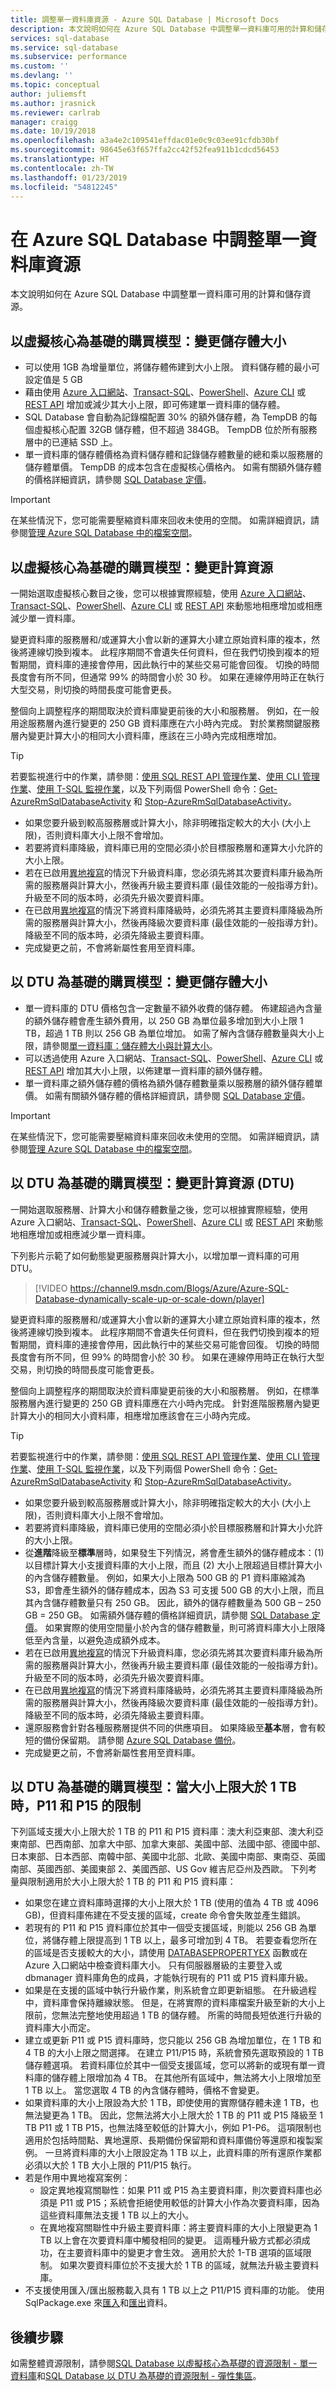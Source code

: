```yaml
---
title: 調整單一資料庫資源 - Azure SQL Database | Microsoft Docs
description: 本文說明如何在 Azure SQL Database 中調整單一資料庫可用的計算和儲存資源。
services: sql-database
ms.service: sql-database
ms.subservice: performance
ms.custom: ''
ms.devlang: ''
ms.topic: conceptual
author: juliemsft
ms.author: jrasnick
ms.reviewer: carlrab
manager: craigg
ms.date: 10/19/2018
ms.openlocfilehash: a3a4e2c109541effdac01e0c9c03ee91cfdb30bf
ms.sourcegitcommit: 98645e63f657ffa2cc42f52fea911b1cdcd56453
ms.translationtype: HT
ms.contentlocale: zh-TW
ms.lasthandoff: 01/23/2019
ms.locfileid: "54812245"
---
```

# <a name="scale-single-database-resources-in-azure-sql-database"></a>在 Azure SQL Database 中調整單一資料庫資源

本文說明如何在 Azure SQL Database 中調整單一資料庫可用的計算和儲存資源。

## <a name="vcore-based-purchasing-model-change-storage-size"></a>以虛擬核心為基礎的購買模型：變更儲存體大小

- 可以使用 1GB 為增量單位，將儲存體佈建到大小上限。 資料儲存體的最小可設定值是 5 GB
- 藉由使用 [Azure 入口網站](https://portal.azure.com)、[Transact-SQL](https://docs.microsoft.com/sql/t-sql/statements/alter-database-transact-sql?view=azuresqldb-current#examples-1)、[PowerShell](/powershell/module/azurerm.sql/set-azurermsqldatabase)、[Azure CLI](/cli/azure/sql/db#az-sql-db-update) 或 [REST API](https://docs.microsoft.com/rest/api/sql/databases/update) 增加或減少其大小上限，即可佈建單一資料庫的儲存體。
- SQL Database 會自動為記錄檔配置 30% 的額外儲存體，為 TempDB 的每個虛擬核心配置 32GB 儲存體，但不超過 384GB。 TempDB 位於所有服務層中的已連結 SSD 上。
- 單一資料庫的儲存體價格為資料儲存體和記錄儲存體數量的總和乘以服務層的儲存體單價。 TempDB 的成本包含在虛擬核心價格內。 如需有關額外儲存體的價格詳細資訊，請參閱 [SQL Database 定價](https://azure.microsoft.com/pricing/details/sql-database/)。

> [!IMPORTANT]
> 在某些情況下，您可能需要壓縮資料庫來回收未使用的空間。 如需詳細資訊，請參閱[管理 Azure SQL Database 中的檔案空間](sql-database-file-space-management.md)。

## <a name="vcore-based-purchasing-model-change-compute-resources"></a>以虛擬核心為基礎的購買模型：變更計算資源

一開始選取虛擬核心數目之後，您可以根據實際經驗，使用 [Azure 入口網站](sql-database-single-databases-manage.md#manage-an-existing-sql-server)、[Transact-SQL](https://docs.microsoft.com/sql/t-sql/statements/alter-database-transact-sql?view=azuresqldb-current#examples-1)、[PowerShell](/powershell/module/azurerm.sql/set-azurermsqldatabase)、[Azure CLI](/cli/azure/sql/db#az-sql-db-update) 或 [REST API](https://docs.microsoft.com/rest/api/sql/databases/update) 來動態地相應增加或相應減少單一資料庫。

變更資料庫的服務層和/或運算大小會以新的運算大小建立原始資料庫的複本，然後將連線切換到複本。 此程序期間不會遺失任何資料，但在我們切換到複本的短暫期間，資料庫的連接會停用，因此執行中的某些交易可能會回復。 切換的時間長度會有所不同，但通常 99% 的時間會小於 30 秒。 如果在連線停用時正在執行大型交易，則切換的時間長度可能會更長。

整個向上調整程序的期間取決於資料庫變更前後的大小和服務層。 例如，在一般用途服務層內進行變更的 250 GB 資料庫應在六小時內完成。 對於業務關鍵服務層內變更計算大小的相同大小資料庫，應該在三小時內完成相應增加。

> [!TIP]
> 若要監視進行中的作業，請參閱：[使用 SQL REST API 管理作業](https://docs.microsoft.com/rest/api/sql/operations/list)、[使用 CLI 管理作業](/cli/azure/sql/db/op)、[使用 T-SQL 監視作業](/sql/relational-databases/system-dynamic-management-views/sys-dm-operation-status-azure-sql-database)，以及下列兩個 PowerShell 命令：[Get-AzureRmSqlDatabaseActivity](/powershell/module/azurerm.sql/get-azurermsqldatabaseactivity) 和 [Stop-AzureRmSqlDatabaseActivity](/powershell/module/azurerm.sql/stop-azurermsqldatabaseactivity)。

- 如果您要升級到較高服務層或計算大小，除非明確指定較大的大小 (大小上限)，否則資料庫大小上限不會增加。
- 若要將資料庫降級，資料庫已用的空間必須小於目標服務層和運算大小允許的大小上限。
- 若在已啟用[異地複寫](sql-database-geo-replication-portal.md)的情況下升級資料庫，您必須先將其次要資料庫升級為所需的服務層與計算大小，然後再升級主要資料庫 (最佳效能的一般指導方針)。 升級至不同的版本時，必須先升級次要資料庫。
- 在已啟用[異地複寫](sql-database-geo-replication-portal.md)的情況下將資料庫降級時，必須先將其主要資料庫降級為所需的服務層與計算大小，然後再降級次要資料庫 (最佳效能的一般指導方針)。 降級至不同的版本時，必須先降級主要資料庫。
- 完成變更之前，不會將新屬性套用至資料庫。

## <a name="dtu-based-purchasing-model-change-storage-size"></a>以 DTU 為基礎的購買模型：變更儲存體大小

- 單一資料庫的 DTU 價格包含一定數量不額外收費的儲存體。 佈建超過內含量的額外儲存體會產生額外費用，以 250 GB 為單位最多增加到大小上限 1 TB，超過 1 TB 則以 256 GB 為單位增加。 如需了解內含儲存體數量與大小上限，請參閱[單一資料庫：儲存體大小與計算大小](sql-database-dtu-resource-limits-single-databases.md#single-database-storage-sizes-and-compute-sizes)。
- 可以透過使用 Azure 入口網站、[Transact-SQL](https://docs.microsoft.com/sql/t-sql/statements/alter-database-transact-sql?view=azuresqldb-current#examples-1)、[PowerShell](/powershell/module/azurerm.sql/set-azurermsqldatabase)、[Azure CLI](/cli/azure/sql/db#az-sql-db-update) 或 [REST API](https://docs.microsoft.com/rest/api/sql/databases/update) 增加其大小上限，以佈建單一資料庫的額外儲存體。
- 單一資料庫之額外儲存體的價格為額外儲存體數量乘以服務層的額外儲存體單價。 如需有關額外儲存體的價格詳細資訊，請參閱 [SQL Database 定價](https://azure.microsoft.com/pricing/details/sql-database/)。

> [!IMPORTANT]
> 在某些情況下，您可能需要壓縮資料庫來回收未使用的空間。 如需詳細資訊，請參閱[管理 Azure SQL Database 中的檔案空間](sql-database-file-space-management.md)。

## <a name="dtu-based-purchasing-model-change-compute-resources-dtus"></a>以 DTU 為基礎的購買模型：變更計算資源 (DTU)

一開始選取服務層、計算大小和儲存體數量之後，您可以根據實際經驗，使用 Azure 入口網站、[Transact-SQL](https://docs.microsoft.com/sql/t-sql/statements/alter-database-transact-sql?view=azuresqldb-current#examples-1)、[PowerShell](/powershell/module/azurerm.sql/set-azurermsqldatabase)、[Azure CLI](/cli/azure/sql/db#az-sql-db-update) 或 [REST API](https://docs.microsoft.com/rest/api/sql/databases/update) 來動態地相應增加或相應減少單一資料庫。

下列影片示範了如何動態變更服務層與計算大小，以增加單一資料庫的可用 DTU。

> [!VIDEO https://channel9.msdn.com/Blogs/Azure/Azure-SQL-Database-dynamically-scale-up-or-scale-down/player]
>

變更資料庫的服務層和/或運算大小會以新的運算大小建立原始資料庫的複本，然後將連線切換到複本。 此程序期間不會遺失任何資料，但在我們切換到複本的短暫期間，資料庫的連接會停用，因此執行中的某些交易可能會回復。 切換的時間長度會有所不同，但 99% 的時間會小於 30 秒。 如果在連線停用時正在執行大型交易，則切換的時間長度可能會更長。

整個向上調整程序的期間取決於資料庫變更前後的大小和服務層。 例如，在標準服務層內進行變更的 250 GB 資料庫應在六小時內完成。 針對進階服務層內變更計算大小的相同大小資料庫，相應增加應該會在三小時內完成。

> [!TIP]
> 若要監視進行中的作業，請參閱：[使用 SQL REST API 管理作業](https://docs.microsoft.com/rest/api/sql/operations/list)、[使用 CLI 管理作業](/cli/azure/sql/db/op)、[使用 T-SQL 監視作業](/sql/relational-databases/system-dynamic-management-views/sys-dm-operation-status-azure-sql-database)，以及下列兩個 PowerShell 命令：[Get-AzureRmSqlDatabaseActivity](/powershell/module/azurerm.sql/get-azurermsqldatabaseactivity) 和 [Stop-AzureRmSqlDatabaseActivity](/powershell/module/azurerm.sql/stop-azurermsqldatabaseactivity)。

- 如果您要升級到較高服務層或計算大小，除非明確指定較大的大小 (大小上限)，否則資料庫大小上限不會增加。
- 若要將資料庫降級，資料庫已使用的空間必須小於目標服務層和計算大小允許的大小上限。
- 從**進階**降級至**標準**層時，如果發生下列情況，將會產生額外的儲存體成本：(1) 以目標計算大小支援資料庫的大小上限，而且 (2) 大小上限超過目標計算大小的內含儲存體數量。 例如，如果大小上限為 500 GB 的 P1 資料庫縮減為 S3，即會產生額外的儲存體成本，因為 S3 可支援 500 GB 的大小上限，而且其內含儲存體數量只有 250 GB。 因此，額外的儲存體數量為 500 GB – 250 GB = 250 GB。 如需額外儲存體的價格詳細資訊，請參閱 [SQL Database 定價](https://azure.microsoft.com/pricing/details/sql-database/)。 如果實際的使用空間量小於內含的儲存體數量，則可將資料庫大小上限降低至內含量，以避免造成額外成本。
- 若在已啟用[異地複寫](sql-database-geo-replication-portal.md)的情況下升級資料庫，您必須先將其次要資料庫升級為所需的服務層與計算大小，然後再升級主要資料庫 (最佳效能的一般指導方針)。 升級至不同的版本時，必須先升級次要資料庫。
- 在已啟用[異地複寫](sql-database-geo-replication-portal.md)的情況下將資料庫降級時，必須先將其主要資料庫降級為所需的服務層與計算大小，然後再降級次要資料庫 (最佳效能的一般指導方針)。 降級至不同的版本時，必須先降級主要資料庫。
- 還原服務會針對各種服務層提供不同的供應項目。 如果降級至**基本**層，會有較短的備份保留期。 請參閱 [Azure SQL Database 備份](sql-database-automated-backups.md)。
- 完成變更之前，不會將新屬性套用至資料庫。

## <a name="dtu-based-purchasing-model-limitations-of-p11-and-p15-when-the-maximum-size-greater-than-1-tb"></a>以 DTU 為基礎的購買模型：當大小上限大於 1 TB 時，P11 和 P15 的限制

下列區域支援大小上限大於 1 TB 的 P11 和 P15 資料庫：澳大利亞東部、澳大利亞東南部、巴西南部、加拿大中部、加拿大東部、美國中部、法國中部、德國中部、日本東部、日本西部、南韓中部、美國中北部、北歐、美國中南部、東南亞、英國南部、英國西部、美國東部 2、美國西部、US Gov 維吉尼亞州及西歐。 下列考量與限制適用於大小上限大於 1 TB 的 P11 和 P15 資料庫：

- 如果您在建立資料庫時選擇的大小上限大於 1 TB (使用的值為 4 TB 或 4096 GB)，但資料庫佈建在不受支援的區域，create 命令會失敗並產生錯誤。
- 若現有的 P11 和 P15 資料庫位於其中一個受支援區域，則能以 256 GB 為單位，將儲存體上限提高到 1 TB 以上，最多可增加到 4 TB。 若要查看您所在的區域是否支援較大的大小，請使用 [DATABASEPROPERTYEX](/sql/t-sql/functions/databasepropertyex-transact-sql) 函數或在 Azure 入口網站中檢查資料庫大小。 只有伺服器層級的主要登入或 dbmanager 資料庫角色的成員，才能執行現有的 P11 或 P15 資料庫升級。
- 如果是在支援的區域中執行升級作業，則系統會立即更新組態。 在升級過程中，資料庫會保持離線狀態。 但是，在將實際的資料庫檔案升級至新的大小上限前，您無法完整地使用超過 1 TB 的儲存體。 所需的時間長短依進行升級的資料庫大小而定。
- 建立或更新 P11 或 P15 資料庫時，您只能以 256 GB 為增加單位，在 1 TB 和 4 TB 的大小上限之間選擇。 在建立 P11/P15 時，系統會預先選取預設的 1 TB 儲存體選項。 若資料庫位於其中一個受支援區域，您可以將新的或現有單一資料庫的儲存體上限增加為 4 TB。 在其他所有區域中，無法將大小上限增加至 1 TB 以上。 當您選取 4 TB 的內含儲存體時，價格不會變更。
- 如果資料庫的大小上限設為大於 1 TB，即使使用的實際儲存體未達 1 TB，也無法變更為 1 TB。 因此，您無法將大小上限大於 1 TB 的 P11 或 P15 降級至 1 TB P11 或 1 TB P15，也無法降至較低的計算大小，例如 P1-P6。 這項限制也適用於包括時間點、異地還原、長期備份保留期和資料庫備份等還原和複製案例。 一旦將資料庫的大小上限設定為 1 TB 以上，此資料庫的所有還原作業都必須以大於 1 TB 大小上限的 P11/P15 執行。
- 若是作用中異地複寫案例：
  - 設定異地複寫關聯性：如果 P11 或 P15 為主要資料庫，則次要資料庫也必須是 P11 或 P15；系統會拒絕使用較低的計算大小作為次要資料庫，因為這些資料庫無法支援 1 TB 以上的大小。
  - 在異地複寫關聯性中升級主要資料庫：將主要資料庫的大小上限變更為 1 TB 以上會在次要資料庫中觸發相同的變更。 這兩種升級方式都必須成功，在主要資料庫中的變更才會生效。 適用於大於 1-TB 選項的區域限制。 如果次要資料庫位於不支援大於 1 TB 的區域，就無法升級主要資料庫。
- 不支援使用匯入/匯出服務載入具有 1 TB 以上之 P11/P15 資料庫的功能。 使用 SqlPackage.exe 來[匯入](sql-database-import.md)和[匯出](sql-database-export.md)資料。

## <a name="next-steps"></a>後續步驟

如需整體資源限制，請參閱[SQL Database 以虛擬核心為基礎的資源限制 - 單一資料庫](sql-database-vcore-resource-limits-single-databases.md)和[SQL Database 以 DTU 為基礎的資源限制 - 彈性集區](sql-database-dtu-resource-limits-single-databases.md)。
